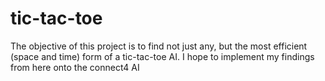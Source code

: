 # tic-tac-toe
The objective of this project is to find not just any, but the most efficient (space and time) form of a tic-tac-toe AI. I hope to implement my findings from here onto the connect4 AI
